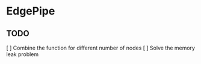 # EdgePipe

## TODO

[ ] Combine the function for different number of nodes
[ ] Solve the memory leak problem

